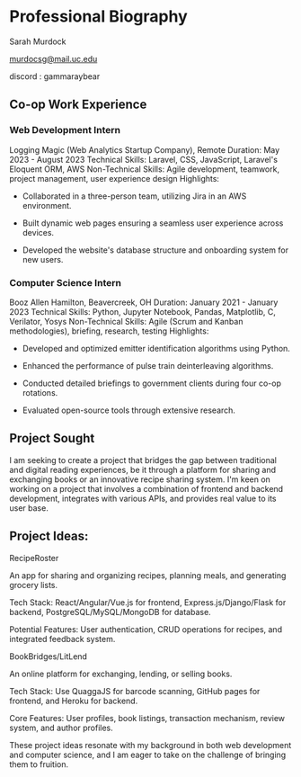 # Professional Biography

Sarah Murdock

murdocsg@mail.uc.edu

discord : gammaraybear

## Co-op Work Experience

### Web Development Intern
Logging Magic (Web Analytics Startup Company), Remote
Duration: May 2023 - August 2023
Technical Skills: Laravel, CSS, JavaScript, Laravel's Eloquent ORM, AWS
Non-Technical Skills: Agile development, teamwork, project management, user experience design
Highlights:

- Collaborated in a three-person team, utilizing Jira in an AWS environment.

- Built dynamic web pages ensuring a seamless user experience across devices.

- Developed the website's database structure and onboarding system for new users.

### Computer Science Intern
Booz Allen Hamilton, Beavercreek, OH
Duration: January 2021 - January 2023
Technical Skills: Python, Jupyter Notebook, Pandas, Matplotlib, C, Verilator, Yosys
Non-Technical Skills: Agile (Scrum and Kanban methodologies), briefing, research, testing
Highlights:

- Developed and optimized emitter identification algorithms using Python.

- Enhanced the performance of pulse train deinterleaving algorithms.

- Conducted detailed briefings to government clients during four co-op rotations.

- Evaluated open-source tools through extensive research.

## Project Sought

I am seeking to create a project that bridges the gap between traditional and digital reading experiences, be it through a platform for sharing and exchanging books or an innovative recipe sharing system. I'm keen on working on a project that involves a combination of frontend and backend development, integrates with various APIs, and provides real value to its user base.

## Project Ideas:

RecipeRoster

An app for sharing and organizing recipes, planning meals, and generating grocery lists.

Tech Stack: React/Angular/Vue.js for frontend, Express.js/Django/Flask for backend, PostgreSQL/MySQL/MongoDB for database.

Potential Features: User authentication, CRUD operations for recipes, and integrated feedback system.

BookBridges/LitLend

An online platform for exchanging, lending, or selling books.

Tech Stack: Use QuaggaJS for barcode scanning, GitHub pages for frontend, and Heroku for backend.

Core Features: User profiles, book listings, transaction mechanism, review system, and author profiles.

These project ideas resonate with my background in both web development and computer science, and I am eager to take on the challenge of bringing them to fruition.
